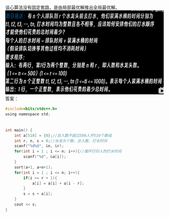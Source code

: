 谈心算法没有固定套路，是由局部最优解推出全局最优解。 
![输入图片说明](/imgs/2024-05-07/bGy1sMGyYLd7sZOD.png)
答案：
```c
#include<bits/stdc++.h>
using namespace std;


int main() {
	int a[510] = {0};//总人数不超过500人开510个数组 
	int r, n, s = 0;//水龙头个数，总人数，打水时间
	scanf("%d%d", &n, &r);
	for(int i = 1 ; i <= n; i++){//循环打印人的打水时间
		scanf("%d", &a[i]);
	} 
	sort(a+1, a+n+1);
	for(int i = 1 ; i <= n; i++){
		if(i >= r + 1){
			a[i] = a[i] + a[i - r];
		}
		s = s + a[i];
	}
	cout << s;
}
```
<!--stackedit_data:
eyJoaXN0b3J5IjpbLTMzMjYwMTI5NywtNzA4Mjk4MDYxLDUwOT
ExMTE1NF19
-->
